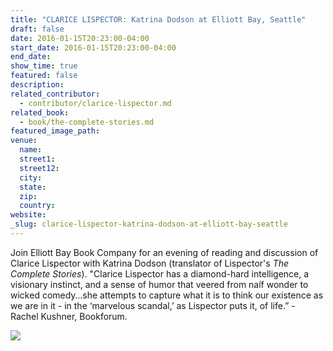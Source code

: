 ```yaml
---
title: "CLARICE LISPECTOR: Katrina Dodson at Elliott Bay, Seattle"
draft: false
date: 2016-01-15T20:23:00-04:00
start_date: 2016-01-15T20:23:00-04:00
end_date:
show_time: true
featured: false
description:
related_contributor:
  - contributor/clarice-lispector.md
related_book:
  - book/the-complete-stories.md
featured_image_path:
venue:
  name:
  street1:
  street12:
  city:
  state:
  zip:
  country:
website:
_slug: clarice-lispector-katrina-dodson-at-elliott-bay-seattle
---
```


Join Elliott Bay Book Company for an evening of reading and discussion of Clarice Lispector with Katrina Dodson (translator of Lispector's _The Complete Stories_). "Clarice Lispector has a diamond-hard intelligence, a visionary instinct, and a sense of humor that veered from naíf wonder to wicked comedy…she attempts to capture what it is to think our existence as we are in it - in the ‘marvelous scandal,’ as Lispector puts it, of life.” - Rachel Kushner, Bookforum.

[![](http://lh3.googleusercontent.com/_F5dRWStea4ESVedDKpfzXnPW9MUBTCbEPk_piHK49OtIGr0EykURUBGjwjTcsxyHFjMrbs8tcGbSlkwzOEOjQSUaatj=s1200)](/webhook-uploads/1452887876198/clarice%20handwriting.jpeg)

